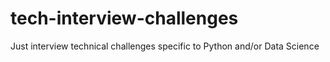 # tech-interview-challenges
Just interview technical challenges specific to Python and/or Data Science
